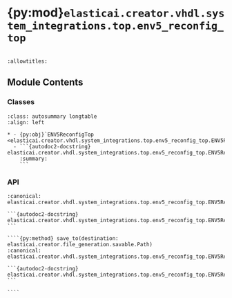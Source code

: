 # {py:mod}`elasticai.creator.vhdl.system_integrations.top.env5_reconfig_top`

```{py:module} elasticai.creator.vhdl.system_integrations.top.env5_reconfig_top
```

```{autodoc2-docstring} elasticai.creator.vhdl.system_integrations.top.env5_reconfig_top
:allowtitles:
```

## Module Contents

### Classes

````{list-table}
:class: autosummary longtable
:align: left

* - {py:obj}`ENV5ReconfigTop <elasticai.creator.vhdl.system_integrations.top.env5_reconfig_top.ENV5ReconfigTop>`
  - ```{autodoc2-docstring} elasticai.creator.vhdl.system_integrations.top.env5_reconfig_top.ENV5ReconfigTop
    :summary:
    ```
````

### API

`````{py:class} ENV5ReconfigTop
:canonical: elasticai.creator.vhdl.system_integrations.top.env5_reconfig_top.ENV5ReconfigTop

```{autodoc2-docstring} elasticai.creator.vhdl.system_integrations.top.env5_reconfig_top.ENV5ReconfigTop
```

````{py:method} save_to(destination: elasticai.creator.file_generation.savable.Path)
:canonical: elasticai.creator.vhdl.system_integrations.top.env5_reconfig_top.ENV5ReconfigTop.save_to

```{autodoc2-docstring} elasticai.creator.vhdl.system_integrations.top.env5_reconfig_top.ENV5ReconfigTop.save_to
```

````

`````
